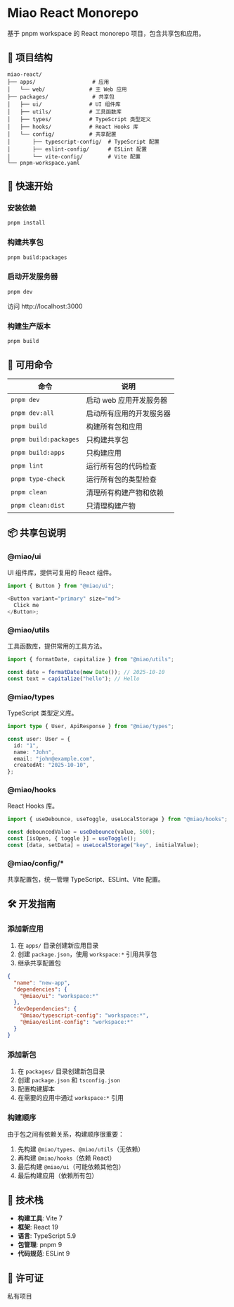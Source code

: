# Miao React Monorepo

基于 pnpm workspace 的 React monorepo 项目，包含共享包和应用。

## 📁 项目结构

```
miao-react/
├── apps/                  # 应用
│   └── web/              # 主 Web 应用
├── packages/              # 共享包
│   ├── ui/               # UI 组件库
│   ├── utils/            # 工具函数库
│   ├── types/            # TypeScript 类型定义
│   ├── hooks/            # React Hooks 库
│   └── config/           # 共享配置
│       ├── typescript-config/  # TypeScript 配置
│       ├── eslint-config/      # ESLint 配置
│       └── vite-config/        # Vite 配置
└── pnpm-workspace.yaml
```

## 🚀 快速开始

### 安装依赖

```bash
pnpm install
```

### 构建共享包

```bash
pnpm build:packages
```

### 启动开发服务器

```bash
pnpm dev
```

访问 http://localhost:3000

### 构建生产版本

```bash
pnpm build
```

## 📝 可用命令

| 命令                  | 说明                     |
| --------------------- | ------------------------ |
| `pnpm dev`            | 启动 web 应用开发服务器  |
| `pnpm dev:all`        | 启动所有应用的开发服务器 |
| `pnpm build`          | 构建所有包和应用         |
| `pnpm build:packages` | 只构建共享包             |
| `pnpm build:apps`     | 只构建应用               |
| `pnpm lint`           | 运行所有包的代码检查     |
| `pnpm type-check`     | 运行所有包的类型检查     |
| `pnpm clean`          | 清理所有构建产物和依赖   |
| `pnpm clean:dist`     | 只清理构建产物           |

## 📦 共享包说明

### @miao/ui

UI 组件库，提供可复用的 React 组件。

```typescript
import { Button } from "@miao/ui";

<Button variant="primary" size="md">
  Click me
</Button>;
```

### @miao/utils

工具函数库，提供常用的工具方法。

```typescript
import { formatDate, capitalize } from "@miao/utils";

const date = formatDate(new Date()); // 2025-10-10
const text = capitalize("hello"); // Hello
```

### @miao/types

TypeScript 类型定义库。

```typescript
import type { User, ApiResponse } from "@miao/types";

const user: User = {
  id: "1",
  name: "John",
  email: "john@example.com",
  createdAt: "2025-10-10",
};
```

### @miao/hooks

React Hooks 库。

```typescript
import { useDebounce, useToggle, useLocalStorage } from "@miao/hooks";

const debouncedValue = useDebounce(value, 500);
const [isOpen, { toggle }] = useToggle();
const [data, setData] = useLocalStorage("key", initialValue);
```

### @miao/config/\*

共享配置包，统一管理 TypeScript、ESLint、Vite 配置。

## 🛠️ 开发指南

### 添加新应用

1. 在 `apps/` 目录创建新应用目录
2. 创建 `package.json`，使用 `workspace:*` 引用共享包
3. 继承共享配置包

```json
{
  "name": "new-app",
  "dependencies": {
    "@miao/ui": "workspace:*"
  },
  "devDependencies": {
    "@miao/typescript-config": "workspace:*",
    "@miao/eslint-config": "workspace:*"
  }
}
```

### 添加新包

1. 在 `packages/` 目录创建新包目录
2. 创建 `package.json` 和 `tsconfig.json`
3. 配置构建脚本
4. 在需要的应用中通过 `workspace:*` 引用

### 构建顺序

由于包之间有依赖关系，构建顺序很重要：

1. 先构建 `@miao/types`、`@miao/utils`（无依赖）
2. 再构建 `@miao/hooks`（依赖 React）
3. 最后构建 `@miao/ui`（可能依赖其他包）
4. 最后构建应用（依赖所有包）

## 🎯 技术栈

- **构建工具**: Vite 7
- **框架**: React 19
- **语言**: TypeScript 5.9
- **包管理**: pnpm 9
- **代码规范**: ESLint 9

## 📄 许可证

私有项目
